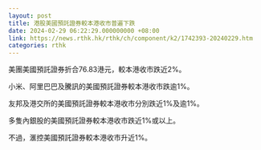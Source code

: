 ```yaml
---
layout: post
title: 港股美國預託證券較本港收市普遍下跌
date: 2024-02-29 06:22:29.000000000 +08:00
link: https://news.rthk.hk/rthk/ch/component/k2/1742393-20240229.htm
categories: rthk
---
```


美團美國預託證券折合76.83港元，較本港收市跌近2%。

小米、阿里巴巴及騰訊的美國預託證券較本港收市跌逾1%。

友邦及港交所的美國預託證券較本港收市分別跌近1%及逾1%。

多隻內銀股的美國預託證券較本港收市跌近1%或以上。

不過，滙控美國預託證券較本港收市升近1%。
